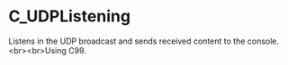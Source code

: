 # C_UDPListening
Listens in the UDP broadcast and sends received content to the console.&lt;br>&lt;br>Using C99.
